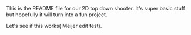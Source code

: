 This is the README file for our 2D top down shooter. It's super basic stuff but hopefully it will turn into a fun project.


Let's see if this works( Meijer edit test).
